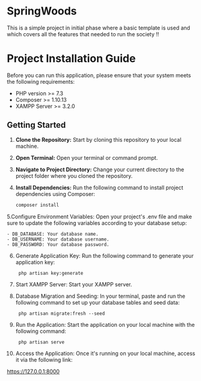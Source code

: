 # SpringWoods

This is a simple project in initial phase where a basic template is used and which covers all the features that needed to run the society !!

# Project Installation Guide

Before you can run this application, please ensure that your system meets the following requirements:

- PHP version >= 7.3
- Composer >= 1.10.13
- XAMPP Server >= 3.2.0

## Getting Started

1. **Clone the Repository:** Start by cloning this repository to your local machine.

2. **Open Terminal:** Open your terminal or command prompt.

3. **Navigate to Project Directory:** Change your current directory to the project folder where you cloned the repository.

4. **Install Dependencies:** Run the following command to install project dependencies using Composer:
   ```bash
   composer install

5.Configure Environment Variables: Open your project's .env file and make sure to update the following variables according to your database setup:
   
    - DB_DATABASE: Your database name.
    - DB_USERNAME: Your database username.
    - DB_PASSWORD: Your database password.

6. Generate Application Key: Run the following command to generate your application key:

        php artisan key:generate

7. Start XAMPP Server: Start your XAMPP server.

8. Database Migration and Seeding: In your terminal, paste and run the following command to set up your database tables and seed data:

        php artisan migrate:fresh --seed

9. Run the Application: Start the application on your local machine with the following command:

        php artisan serve
10. Access the Application: Once it's running on your local machine, access it via the following link:
    
https://127.0.0.1:8000

